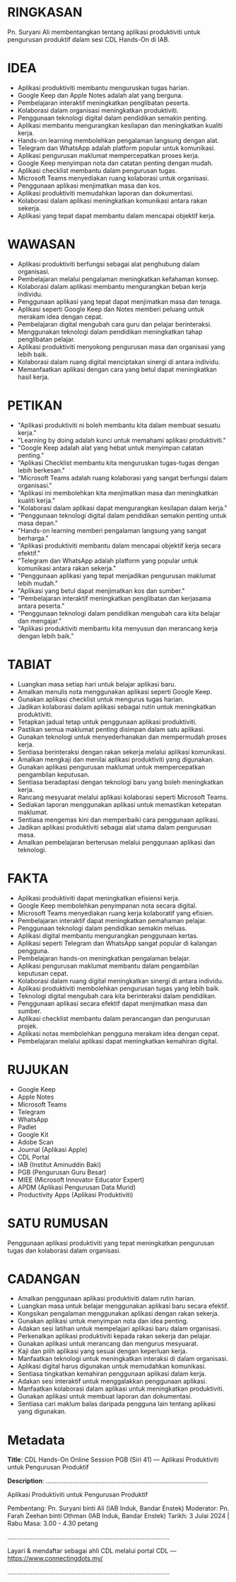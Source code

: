 # RINGKASAN
Pn. Suryani Ali membentangkan tentang aplikasi produktiviti untuk pengurusan produktif dalam sesi CDL Hands-On di IAB.

# IDEA
- Aplikasi produktiviti membantu menguruskan tugas harian.
- Google Keep dan Apple Notes adalah alat yang berguna.
- Pembelajaran interaktif meningkatkan penglibatan peserta.
- Kolaborasi dalam organisasi meningkatkan produktiviti.
- Penggunaan teknologi digital dalam pendidikan semakin penting.
- Aplikasi membantu mengurangkan kesilapan dan meningkatkan kualiti kerja.
- Hands-on learning membolehkan pengalaman langsung dengan alat.
- Telegram dan WhatsApp adalah platform popular untuk komunikasi.
- Aplikasi pengurusan maklumat mempercepatkan proses kerja.
- Google Keep menyimpan nota dan catatan penting dengan mudah.
- Aplikasi checklist membantu dalam pengurusan tugas.
- Microsoft Teams menyediakan ruang kolaborasi untuk organisasi.
- Penggunaan aplikasi menjimatkan masa dan kos.
- Aplikasi produktiviti memudahkan laporan dan dokumentasi.
- Kolaborasi dalam aplikasi meningkatkan komunikasi antara rakan sekerja.
- Aplikasi yang tepat dapat membantu dalam mencapai objektif kerja.

# WAWASAN
- Aplikasi produktiviti berfungsi sebagai alat penghubung dalam organisasi.
- Pembelajaran melalui pengalaman meningkatkan kefahaman konsep.
- Kolaborasi dalam aplikasi membantu mengurangkan beban kerja individu.
- Penggunaan aplikasi yang tepat dapat menjimatkan masa dan tenaga.
- Aplikasi seperti Google Keep dan Notes memberi peluang untuk merakam idea dengan cepat.
- Pembelajaran digital mengubah cara guru dan pelajar berinteraksi.
- Menggunakan teknologi dalam pendidikan meningkatkan tahap penglibatan pelajar.
- Aplikasi produktiviti menyokong pengurusan masa dan organisasi yang lebih baik.
- Kolaborasi dalam ruang digital menciptakan sinergi di antara individu.
- Memanfaatkan aplikasi dengan cara yang betul dapat meningkatkan hasil kerja.

# PETIKAN
- "Aplikasi produktiviti ni boleh membantu kita dalam membuat sesuatu kerja."
- "Learning by doing adalah kunci untuk memahami aplikasi produktiviti."
- "Google Keep adalah alat yang hebat untuk menyimpan catatan penting."
- "Aplikasi Checklist membantu kita menguruskan tugas-tugas dengan lebih berkesan."
- "Microsoft Teams adalah ruang kolaborasi yang sangat berfungsi dalam organisasi."
- "Aplikasi ini membolehkan kita menjimatkan masa dan meningkatkan kualiti kerja."
- "Kolaborasi dalam aplikasi dapat mengurangkan kesilapan dalam kerja."
- "Penggunaan teknologi digital dalam pendidikan semakin penting untuk masa depan."
- "Hands-on learning memberi pengalaman langsung yang sangat berharga."
- "Aplikasi produktiviti membantu dalam mencapai objektif kerja secara efektif."
- "Telegram dan WhatsApp adalah platform yang popular untuk komunikasi antara rakan sekerja."
- "Penggunaan aplikasi yang tepat menjadikan pengurusan maklumat lebih mudah."
- "Aplikasi yang betul dapat menjimatkan kos dan sumber."
- "Pembelajaran interaktif meningkatkan penglibatan dan kerjasama antara peserta."
- "Penggunaan teknologi dalam pendidikan mengubah cara kita belajar dan mengajar."
- "Aplikasi produktiviti membantu kita menyusun dan merancang kerja dengan lebih baik."

# TABIAT
- Luangkan masa setiap hari untuk belajar aplikasi baru.
- Amalkan menulis nota menggunakan aplikasi seperti Google Keep.
- Gunakan aplikasi checklist untuk mengurus tugas harian.
- Jadikan kolaborasi dalam aplikasi sebagai rutin untuk meningkatkan produktiviti.
- Tetapkan jadual tetap untuk penggunaan aplikasi produktiviti.
- Pastikan semua maklumat penting disimpan dalam satu aplikasi.
- Gunakan teknologi untuk menyederhanakan dan mempermudah proses kerja.
- Sentiasa berinteraksi dengan rakan sekerja melalui aplikasi komunikasi.
- Amalkan mengkaji dan menilai aplikasi produktiviti yang digunakan.
- Gunakan aplikasi pengurusan maklumat untuk mempercepatkan pengambilan keputusan.
- Sentiasa beradaptasi dengan teknologi baru yang boleh meningkatkan kerja.
- Rancang mesyuarat melalui aplikasi kolaborasi seperti Microsoft Teams.
- Sediakan laporan menggunakan aplikasi untuk memastikan ketepatan maklumat.
- Sentiasa mengemas kini dan memperbaiki cara penggunaan aplikasi.
- Jadikan aplikasi produktiviti sebagai alat utama dalam pengurusan masa.
- Amalkan pembelajaran berterusan melalui penggunaan aplikasi dan teknologi.

# FAKTA
- Aplikasi produktiviti dapat meningkatkan efisiensi kerja.
- Google Keep membolehkan penyimpanan nota secara digital.
- Microsoft Teams menyediakan ruang kerja kolaboratif yang efisien.
- Pembelajaran interaktif dapat meningkatkan pemahaman pelajar.
- Penggunaan teknologi dalam pendidikan semakin meluas.
- Aplikasi digital membantu mengurangkan penggunaan kertas.
- Aplikasi seperti Telegram dan WhatsApp sangat popular di kalangan pengguna.
- Pembelajaran hands-on meningkatkan pengalaman belajar.
- Aplikasi pengurusan maklumat membantu dalam pengambilan keputusan cepat.
- Kolaborasi dalam ruang digital meningkatkan sinergi di antara individu.
- Aplikasi produktiviti membolehkan pengurusan tugas yang lebih baik.
- Teknologi digital mengubah cara kita berinteraksi dalam pendidikan.
- Penggunaan aplikasi secara efektif dapat menjimatkan masa dan sumber.
- Aplikasi checklist membantu dalam perancangan dan pengurusan projek.
- Aplikasi notas membolehkan pengguna merakam idea dengan cepat.
- Pembelajaran melalui aplikasi dapat meningkatkan kemahiran digital.

# RUJUKAN
- Google Keep
- Apple Notes
- Microsoft Teams
- Telegram
- WhatsApp
- Padlet
- Google Kit
- Adobe Scan
- Journal (Aplikasi Apple)
- CDL Portal
- IAB (Institut Aminuddin Baki)
- PGB (Pengurusan Guru Besar)
- MIEE (Microsoft Innovator Educator Expert)
- APDM (Aplikasi Pengurusan Data Murid)
- Productivity Apps (Aplikasi Produktiviti)

# SATU RUMUSAN
Penggunaan aplikasi produktiviti yang tepat meningkatkan pengurusan tugas dan kolaborasi dalam organisasi.

# CADANGAN
- Amalkan penggunaan aplikasi produktiviti dalam rutin harian.
- Luangkan masa untuk belajar menggunakan aplikasi baru secara efektif.
- Kongsikan pengalaman menggunakan aplikasi dengan rakan sekerja.
- Gunakan aplikasi untuk menyimpan nota dan idea penting.
- Adakan sesi latihan untuk mempelajari aplikasi baru dalam organisasi.
- Perkenalkan aplikasi produktiviti kepada rakan sekerja dan pelajar.
- Gunakan aplikasi untuk merancang dan mengurus mesyuarat.
- Kaji dan pilih aplikasi yang sesuai dengan keperluan kerja.
- Manfaatkan teknologi untuk meningkatkan interaksi di dalam organisasi.
- Aplikasi digital harus digunakan untuk memudahkan komunikasi.
- Sentiasa tingkatkan kemahiran penggunaan aplikasi dalam kerja.
- Adakan sesi interaktif untuk menggalakkan penggunaan aplikasi.
- Manfaatkan kolaborasi dalam aplikasi untuk meningkatkan produktiviti.
- Gunakan aplikasi untuk membuat laporan dan dokumentasi.
- Sentiasa cari maklum balas daripada pengguna lain tentang aplikasi yang digunakan.

# Metadata
**Title**: CDL Hands-On Online Session PGB (Siri 41) — Aplikasi Produktiviti untuk Pengurusan Produktif

**Description**: ...........................................................................................

Aplikasi Produktiviti untuk Pengurusan Produktif

Pembentang: Pn. Suryani binti Ali (IAB Induk, Bandar Enstek)
Moderator: Pn. Farah Zeehan binti Othman (IAB Induk, Bandar Enstek)
Tarikh:  3 Julai 2024   |   Rabu
Masa: 3.00 - 4.30 petang

...........................................................................................

Layari & mendaftar sebagai ahli CDL melalui portal CDL — https://www.connectingdots.my/

...........................................................................................